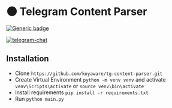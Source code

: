 # 🌑  Telegram Content Parser

[![Generic badge](https://img.shields.io/badge/koya-ware-purple?logo=github)](https://github.com/koyaware/)
 
[![telegram-chat](https://img.shields.io/badge/TGContentParser-@postracker_bot-blue?logo=telegram)](https://t.me/postracker_bot)

## Installation
* Clone `https://github.com/koyaware/tg-content-parser.git`
* Create Virtual Environment `python -m venv venv` and activate `venv\Scripts\activate` or `source venv\bin\activate`
* Install requirements `pip install -r requirements.txt`
* Run `python main.py`
